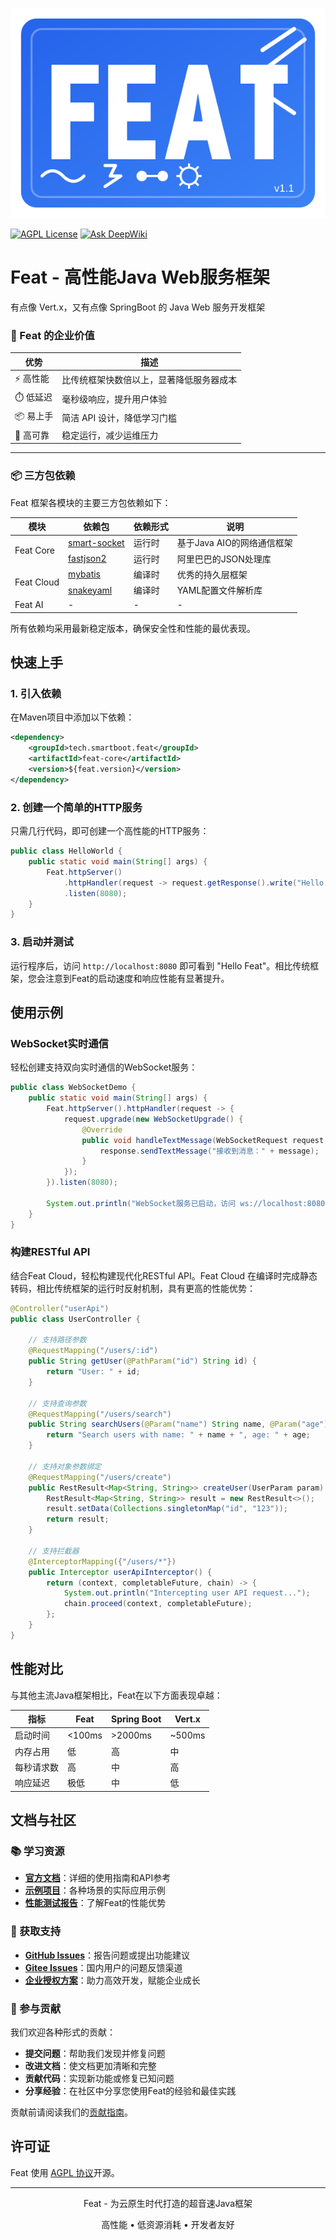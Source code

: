 
![Logo](feat_rect_logo.svg)

[![AGPL License](https://img.shields.io/badge/license-AGPL-blue.svg)](http://www.gnu.org/licenses/agpl-3.0)
[![Ask DeepWiki](https://deepwiki.com/badge.svg)](https://deepwiki.com/smartboot/feat)

# Feat - 高性能Java Web服务框架

有点像 Vert.x，又有点像 SpringBoot 的 Java Web 服务开发框架

### 🚀 Feat 的企业价值

| 优势 | 描述 |
|------|------|
| ⚡ 高性能 | 比传统框架快数倍以上，显著降低服务器成本 |
| ⏱️ 低延迟 | 毫秒级响应，提升用户体验 |
| 📦 易上手 | 简洁 API 设计，降低学习门槛 |
| 🔐 高可靠 | 稳定运行，减少运维压力 |

---

### 📦 三方包依赖

Feat 框架各模块的主要三方包依赖如下：

<table>
<thead>
<tr>
<th>模块</th>
<th>依赖包</th>
<th>依赖形式</th>
<th>说明</th>
</tr>
</thead>
<tbody>
<tr>
<td rowspan="2">Feat Core</td>
<td><a href="https://gitee.com/smartboot/smart-socket" target="_blank">smart-socket</a></td>
<td>运行时</td>
<td>基于Java AIO的网络通信框架</td>
</tr>
<tr>
<td><a href="https://gitee.com/alibaba/fastjson2" target="_blank">fastjson2</a></td>
<td>运行时</td>
<td>阿里巴巴的JSON处理库</td>
</tr>
<tr>
<td rowspan="2">Feat Cloud</td>
<td><a href="https://github.com/mybatis/mybatis-3" target="_blank">mybatis</a></td>
<td>编译时</td>
<td>优秀的持久层框架</td>
</tr>
<tr>
<td><a href="https://github.com/snakeyaml/snakeyaml" target="_blank">snakeyaml</a></td>
<td>编译时</td>
<td>YAML配置文件解析库</td>
</tr>
<tr>
<td rowspan="2">Feat AI</td>
<td>-</td>
<td>-</td>
<td>-</td>
</tr>
</tbody>
</table>

所有依赖均采用最新稳定版本，确保安全性和性能的最优表现。


## 快速上手

### 1. 引入依赖

在Maven项目中添加以下依赖：

```xml
<dependency>
    <groupId>tech.smartboot.feat</groupId>
    <artifactId>feat-core</artifactId>
    <version>${feat.version}</version>
</dependency>
```

### 2. 创建一个简单的HTTP服务

只需几行代码，即可创建一个高性能的HTTP服务：

```java
public class HelloWorld {
    public static void main(String[] args) {
        Feat.httpServer()
            .httpHandler(request -> request.getResponse().write("Hello Feat"))
            .listen(8080);
    }
}
```

### 3. 启动并测试

运行程序后，访问 `http://localhost:8080` 即可看到 "Hello Feat"。相比传统框架，您会注意到Feat的启动速度和响应性能有显著提升。

## 使用示例

### WebSocket实时通信

轻松创建支持双向实时通信的WebSocket服务：

```java
public class WebSocketDemo {
    public static void main(String[] args) {
        Feat.httpServer().httpHandler(request -> {
            request.upgrade(new WebSocketUpgrade() {
                @Override
                public void handleTextMessage(WebSocketRequest request, WebSocketResponse response, String message) {
                    response.sendTextMessage("接收到消息：" + message);
                }
            });
        }).listen(8080);
        
        System.out.println("WebSocket服务已启动，访问 ws://localhost:8080");
    }
}
```

### 构建RESTful API

结合Feat Cloud，轻松构建现代化RESTful API。Feat Cloud 在编译时完成静态转码，相比传统框架的运行时反射机制，具有更高的性能优势：

```java
@Controller("userApi")
public class UserController {
    
    // 支持路径参数
    @RequestMapping("/users/:id")
    public String getUser(@PathParam("id") String id) {
        return "User: " + id;
    }
    
    // 支持查询参数
    @RequestMapping("/users/search")
    public String searchUsers(@Param("name") String name, @Param("age") int age) {
        return "Search users with name: " + name + ", age: " + age;
    }
    
    // 支持对象参数绑定
    @RequestMapping("/users/create")
    public RestResult<Map<String, String>> createUser(UserParam param) {
        RestResult<Map<String, String>> result = new RestResult<>();
        result.setData(Collections.singletonMap("id", "123"));
        return result;
    }
    
    // 支持拦截器
    @InterceptorMapping({"/users/*"})
    public Interceptor userApiInterceptor() {
        return (context, completableFuture, chain) -> {
            System.out.println("Intercepting user API request...");
            chain.proceed(context, completableFuture);
        };
    }
}
```

## 性能对比

与其他主流Java框架相比，Feat在以下方面表现卓越：

| 指标 | Feat | Spring Boot | Vert.x |
|------|------|-------------|--------|
| 启动时间 | <100ms | >2000ms | ~500ms |
| 内存占用 | 低 | 高 | 中 |
| 每秒请求数 | 高 | 中 | 高 |
| 响应延迟 | 极低 | 中 | 低 |

## 文档与社区

### 📚 学习资源

- **[官方文档](https://smartboot.tech/feat)**：详细的使用指南和API参考
- **[示例项目](https://gitee.com/smartboot/feat/tree/master/feat-test)**：各种场景的实际应用示例
- **[性能测试报告](https://smartboot.tech/feat/appendix/benchmark/)**：了解Feat的性能优势

### 💬 获取支持

- **[GitHub Issues](https://github.com/smartboot/feat/issues)**：报告问题或提出功能建议
- **[Gitee Issues](https://gitee.com/smartboot/feat/issues)**：国内用户的问题反馈渠道
- **[企业授权方案](https://smartboot.tech/feat/auth/)**：助力高效开发，赋能企业成长

### 🤝 参与贡献

我们欢迎各种形式的贡献：

- **提交问题**：帮助我们发现并修复问题
- **改进文档**：使文档更加清晰和完整
- **贡献代码**：实现新功能或修复已知问题
- **分享经验**：在社区中分享您使用Feat的经验和最佳实践

贡献前请阅读我们的[贡献指南](CONTRIBUTING.md)。

## 许可证

Feat 使用 [AGPL 协议](LICENSE)开源。

---

<p align="center">Feat - 为云原生时代打造的超音速Java框架</p>
<p align="center">高性能 • 低资源消耗 • 开发者友好</p>
